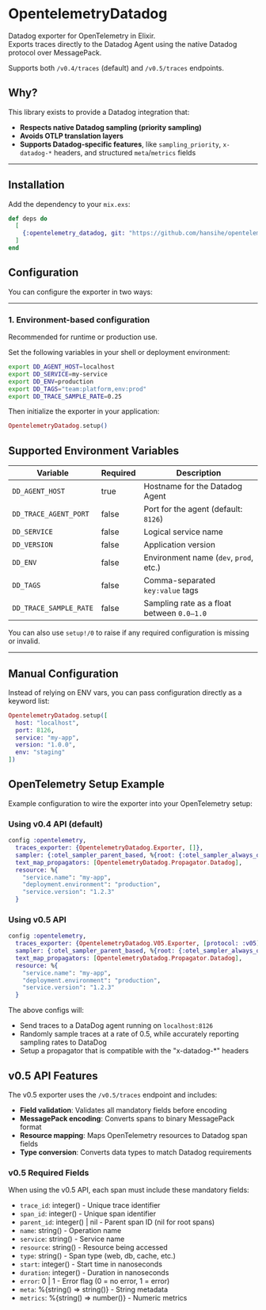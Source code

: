 # OpentelemetryDatadog

Datadog exporter for OpenTelemetry in Elixir.  
Exports traces directly to the Datadog Agent using the native Datadog protocol over MessagePack.

Supports both `/v0.4/traces` (default) and `/v0.5/traces` endpoints.

## Why?

This library exists to provide a Datadog integration that:

- **Respects native Datadog sampling (priority sampling)**
- **Avoids OTLP translation layers**
- **Supports Datadog-specific features**, like `sampling_priority`, `x-datadog-*` headers, and structured `meta`/`metrics` fields

---

## Installation

Add the dependency to your `mix.exs`:

```elixir
def deps do
  [
    {:opentelemetry_datadog, git: "https://github.com/hansihe/opentelemetry_datadog.git"}
  ]
end
```

## Configuration

You can configure the exporter in two ways:

---

### 1. Environment-based configuration

Recommended for runtime or production use.

Set the following variables in your shell or deployment environment:

```bash
export DD_AGENT_HOST=localhost
export DD_SERVICE=my-service
export DD_ENV=production
export DD_TAGS="team:platform,env:prod"
export DD_TRACE_SAMPLE_RATE=0.25
```

Then initialize the exporter in your application:
```elixir
OpentelemetryDatadog.setup()
```

## Supported Environment Variables

| Variable               | Required   | Description                                     |
|------------------------|------------|-------------------------------------------------|
| `DD_AGENT_HOST`        | true       | Hostname for the Datadog Agent                  |
| `DD_TRACE_AGENT_PORT`  | false      | Port for the agent (default: `8126`)            |
| `DD_SERVICE`           | false      | Logical service name                            |
| `DD_VERSION`           | false      | Application version                             |
| `DD_ENV`               | false      | Environment name (`dev`, `prod`, etc.)          |
| `DD_TAGS`              | false      | Comma-separated `key:value` tags                |
| `DD_TRACE_SAMPLE_RATE` | false      | Sampling rate as a float between `0.0–1.0`      |

You can also use `setup!/0` to raise if any required configuration is missing or invalid.

---

## Manual Configuration

Instead of relying on ENV vars, you can pass configuration directly as a keyword list:

```elixir
OpentelemetryDatadog.setup([
  host: "localhost",
  port: 8126,
  service: "my-app",
  version: "1.0.0",
  env: "staging"
])
```

## OpenTelemetry Setup Example

Example configuration to wire the exporter into your OpenTelemetry setup:

### Using v0.4 API (default)

```elixir
config :opentelemetry,
  traces_exporter: {OpentelemetryDatadog.Exporter, []},
  sampler: {:otel_sampler_parent_based, %{root: {:otel_sampler_always_on, %{}}}},
  text_map_propagators: [OpentelemetryDatadog.Propagator.Datadog],
  resource: %{
    "service.name": "my-app",
    "deployment.environment": "production",
    "service.version": "1.2.3"
  }
```

### Using v0.5 API

```elixir
config :opentelemetry,
  traces_exporter: {OpentelemetryDatadog.V05.Exporter, [protocol: :v05]},
  sampler: {:otel_sampler_parent_based, %{root: {:otel_sampler_always_on, %{}}}},
  text_map_propagators: [OpentelemetryDatadog.Propagator.Datadog],
  resource: %{
    "service.name": "my-app",
    "deployment.environment": "production",
    "service.version": "1.2.3"
  }
```

The above configs will:
* Send traces to a DataDog agent running on `localhost:8126`
* Randomly sample traces at a rate of 0.5, while accurately reporting sampling rates to DataDog
* Setup a propagator that is compatible with the "x-datadog-*" headers

## v0.5 API Features

The v0.5 exporter uses the `/v0.5/traces` endpoint and includes:

- **Field validation**: Validates all mandatory fields before encoding
- **MessagePack encoding**: Converts spans to binary MessagePack format
- **Resource mapping**: Maps OpenTelemetry resources to Datadog span fields
- **Type conversion**: Converts data types to match Datadog requirements

### v0.5 Required Fields

When using the v0.5 API, each span must include these mandatory fields:

- `trace_id`: integer() - Unique trace identifier
- `span_id`: integer() - Unique span identifier  
- `parent_id`: integer() | nil - Parent span ID (nil for root spans)
- `name`: string() - Operation name
- `service`: string() - Service name
- `resource`: string() - Resource being accessed
- `type`: string() - Span type (web, db, cache, etc.)
- `start`: integer() - Start time in nanoseconds
- `duration`: integer() - Duration in nanoseconds
- `error`: 0 | 1 - Error flag (0 = no error, 1 = error)
- `meta`: %{string() => string()} - String metadata
- `metrics`: %{string() => number()} - Numeric metrics
